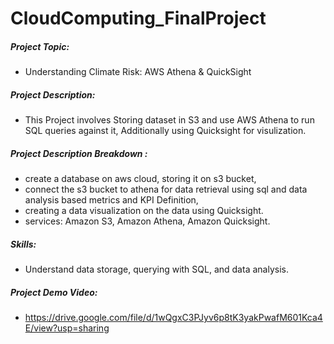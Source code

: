 # CloudComputing_FinalProject

##### Project Topic:
- Understanding Climate Risk: AWS Athena & QuickSight
  
##### Project Description:
- This Project involves Storing dataset in S3 and use AWS Athena to run SQL queries against it, Additionally using Quicksight for visulization.

##### Project Description Breakdown :
- create a database on aws cloud, storing it on s3 bucket,
- connect the s3 bucket to athena for data retrieval using sql and data analysis based metrics and KPI Definition,
- creating a data visualization on the data using Quicksight.
- services: Amazon S3, Amazon Athena, Amazon Quicksight.

##### Skills: 

- Understand data storage, querying with SQL, and data analysis.

##### Project Demo Video:

- https://drive.google.com/file/d/1wQgxC3PJyv6p8tK3yakPwafM601Kca4E/view?usp=sharing
